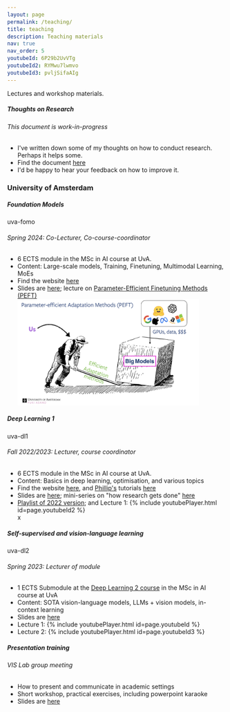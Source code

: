 ```yaml
---
layout: page
permalink: /teaching/
title: teaching
description: Teaching materials
nav: true
nav_order: 5
youtubeId: 6P29b2UvVTg
youtubeId2: RYMwu7lwmvo
youtubeId3: pvljSifaAIg
---
```

Lectures and workshop materials.

<div class="card mt-3">
  <div class="p-3">
    <div class="row">
      <div class="col-sm-10">
        <h5 class="font-weight-bold">Thoughts on Research</h5>
      </div>
      <div class="col-sm-2 text-left text-sm-right">
      </div>
    </div>
    <h6 class="font-italic mt-2 mt-sm-0">This document is work-in-progress</h6>
    <ul class="card-text font-weight-light list-group list-group-flush">
      <li class="list-group-item">I've written down some of my thoughts on how to conduct research. Perhaps it helps some. </li>
      <li class="list-group-item">Find the document <a href="https://docs.google.com/document/d/1bO5Mw9fc3SU6Wa76tR-u6egcUtty5dvn0-yzRWgUfQo/edit?usp=sharing">here</a></li>
      <li class="list-group-item">I'd be happy to hear your feedback on how to improve it.</li>
    </ul>
  </div>
</div>

<h3 class="mt-4">University of Amsterdam</h3>

<div class="card mt-3">
  <div class="p-3">
    <div class="row">
      <div class="col-sm-10">
        <h5 class="font-weight-bold">Foundation Models</h5>
      </div>
      <div class="col-sm-2 text-left text-sm-right">
        <span class="badge font-weight-bold danger-color-dark text-uppercase align-middle">
            uva-fomo
        </span>
      </div>
    </div>
    <h6 class="font-italic mt-2 mt-sm-0">Spring 2024: Co-Lecturer, Co-course-coordinator</h6>
    <ul class="card-text font-weight-light list-group list-group-flush">
      <li class="list-group-item">6 ECTS module in the MSc in AI course at UvA.</li>
      <li class="list-group-item">Content: Large-scale models, Training, Finetuning, Multimodal Learning, MoEs</li>
      <li class="list-group-item">Find the website <a href="https://uvafomo.github.io/">here</a></li>
      <li class="list-group-item">Slides are <a href="https://uvafomo.github.io/#lectures">here</a>; lecture on <a href="https://www.dropbox.com/scl/fi/qzigari5so3hauq2kcd8o/peft.pdf?rlkey=p2kxo85iyrrs507q39ypkko6p&dl=0">Parameter-Efficient Finetuning Methods (PEFT)</a></li>
      <a href="https://www.dropbox.com/scl/fi/qzigari5so3hauq2kcd8o/peft.pdf?rlkey=p2kxo85iyrrs507q39ypkko6p&dl=0">
        <img src="https://github.com/yukimasano/yukimasano.github.io/blob/master/assets/img/peft_.png" alt="PEFT Link" style="width:420px;">
      </a>
    </ul>
  </div>

</div>

<div class="card mt-3">
  <div class="p-3">
    <div class="row">
      <div class="col-sm-10">
        <h5 class="font-weight-bold">Deep Learning 1</h5>
      </div>
      <div class="col-sm-2 text-left text-sm-right">
        <span class="badge font-weight-bold danger-color-dark text-uppercase align-middle">
            uva-dl1
        </span>
      </div>
    </div>
    <h6 class="font-italic mt-2 mt-sm-0">Fall 2022/2023: Lecturer, course coordinator</h6>
    <ul class="card-text font-weight-light list-group list-group-flush">
      <li class="list-group-item">6 ECTS module in the MSc in AI course at UvA.</li>
      <li class="list-group-item">Content: Basics in deep learning, optimisation, and various topics</li>
      <li class="list-group-item">Find the website <a href="https://uvadlc.github.io/">here</a>, and <a href="https://phlippe.github.io/">Phillip's</a> tutorials  <a href="https://uvadlc-notebooks.readthedocs.io/en/latest/">here</a> </li>
      <li class="list-group-item">Slides are <a href="https://github.com/yukimasano/yukimasano.github.io/tree/master/assets/pdf/DL1">here</a>; mini-series on "how research gets done" <a href="https://github.com/yukimasano/yukimasano.github.io/tree/master/assets/pdf/DL1/how-to-research-mini-series.pdf">here</a></li>
      <li class="list-group-item"><a href="https://www.youtube.com/watch?v=RYMwu7lwmvo&list=PLu510v7B3XLMSeLaIBLylKYzFYKPLD1K1">Playlist of 2022 version</a>; and
      Lecture 1:
      {% include youtubePlayer.html id=page.youtubeId2 %}
</li>x
    </ul> 
  </div>

</div>

<div class="card mt-3">
  <div class="p-3">
    <div class="row">
      <div class="col-sm-10">
        <h5 class="font-weight-bold">Self-supervised and vision-language learning</h5>
      </div>
      <div class="col-sm-2 text-left text-sm-right">
        <span class="badge font-weight-bold danger-color-dark text-uppercase align-middle">
            uva-dl2
        </span>
      </div>
    </div>
    <h6 class="font-italic mt-2 mt-sm-0">Spring 2023: Lecturer of module</h6>
    <ul class="card-text font-weight-light list-group list-group-flush">
      <li class="list-group-item">1 ECTS Submodule at the <a href="https://uvadl2c.github.io/">Deep Learning 2 course</a> in the MSc in AI course at UvA</li>
      <li class="list-group-item">Content: SOTA vision-language models, LLMs + vision models, in-context learning</li>
      <li class="list-group-item">Slides are <a href="https://github.com/yukimasano/yukimasano.github.io/tree/master/assets/pdf/DL2">here</a></li>      
      <li class="list-group-item">
      Lecture 1:
      {% include youtubePlayer.html id=page.youtubeId %} </li>
      <li class="list-group-item"> Lecture 2:
      {% include youtubePlayer.html id=page.youtubeId3 %} </li>
    </ul>
  </div>
</div>

<div class="card mt-3">
  <div class="p-3">
    <div class="row">
      <div class="col-sm-10">
        <h5 class="font-weight-bold">Presentation training</h5>
      </div>
      <div class="col-sm-2 text-left text-sm-right">
      </div>
    </div>
    <h6 class="font-italic mt-2 mt-sm-0">VIS Lab group meeting</h6>
    <ul class="card-text font-weight-light list-group list-group-flush">
      <li class="list-group-item">How to present and communicate in academic settings </li>
      <li class="list-group-item">Short workshop, practical exercises, including powerpoint karaoke</li>
      <li class="list-group-item">Slides are <a href="https://docs.google.com/presentation/d/1-EKkmXjcB5rWQoHFOv65ABWxfe7H5a3X/edit?usp=sharing&ouid=116040850509432579617&rtpof=true&sd=true">here</a></li>
    </ul>
  </div>
</div>
